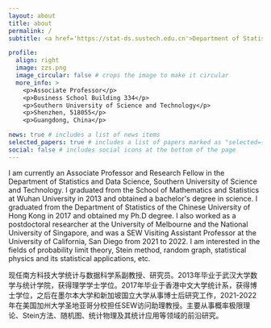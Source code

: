 ```yaml
---
layout: about
title: about
permalink: /
subtitle: <a href='https://stat-ds.sustech.edu.cn'>Department of Statistics and Data Science, Southern University of Science and Technology</a>.

profile:
  align: right
  image: zzs.png
  image_circular: false # crops the image to make it circular
  more_info: >
    <p>Associate Professor</p>
    <p>Business School Building 334</p>
    <p>Southern University of Science and Technology</p>
    <p>Shenzhen, 518055</p>
    <p>Guangdong, China</p>

news: true # includes a list of news items
selected_papers: true # includes a list of papers marked as "selected={true}"
social: false # includes social icons at the bottom of the page
---
```


I am currently an Associate Professor and Research Fellow in the Department of Statistics and Data Science, Southern University of Science and Technology. I graduated from the School of Mathematics and Statistics at Wuhan University in 2013 and obtained a bachelor's degree in science. I graduated from the Department of Statistics of the Chinese University of Hong Kong in 2017 and obtained my Ph.D degree. I also worked as a postdoctoral researcher at the University of Melbourne and the National University of Singapore, and was a SEW Visiting Assistant Professor at the University of California, San Diego from 2021 to 2022. I am interested in the fields of probability limit theory, Stein method, random graph, statistical physics and its statistical applications, etc.

现任南方科技大学统计与数据科学系副教授、研究员。2013年毕业于武汉大学数学与统计学院，获得理学学士学位。2017年毕业于香港中文大学统计系，获得博士学位，之后在墨尔本大学和新加坡国立大学从事博士后研究工作，2021-2022年在美国加州大学圣地亚哥分校担任SEW访问助理教授。主要从事概率极限理论、Stein方法、随机图、统计物理及其统计应用等领域的前沿研究。
